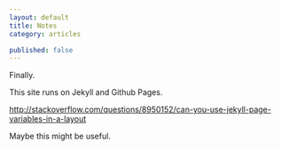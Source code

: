 ```yaml
---
layout: default
title: Notes
category: articles

published: false
---
```


Finally.

This site runs on Jekyll and Github Pages.

http://stackoverflow.com/questions/8950152/can-you-use-jekyll-page-variables-in-a-layout

Maybe this might be useful.
